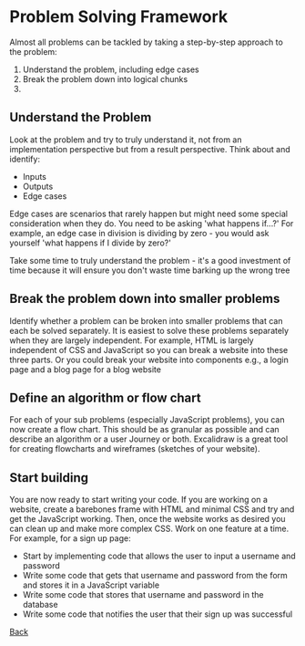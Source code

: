 # Problem Solving Framework

Almost all problems can be tackled by taking a step-by-step approach to the problem:
1. Understand the problem, including edge cases
2. Break the problem down into logical chunks
3. 

## Understand the Problem
Look at the problem and try to truly understand it, not from an implementation perspective but from a result perspective. Think about and identify:
- Inputs
- Outputs
- Edge cases

Edge cases are scenarios that rarely happen but might need some special consideration when they do. You need to be asking 'what happens if...?' For example, an edge case in division is dividing by zero - you would ask yourself 'what happens if I divide by zero?'

Take some time to truly understand the problem - it's a good investment of time because it will ensure you don't waste time barking up the wrong tree

## Break the problem down into smaller problems
Identify whether a problem can be broken into smaller problems that can each be solved separately. It is easiest to solve these problems separately when they are largely independent. For example, HTML is largely independent of CSS and JavaScript so you can break a website into these three parts. Or you could break your website into components e.g., a login page and a blog page for a blog website

## Define an algorithm or flow chart
For each of your sub problems (especially JavaScript problems), you can now create a flow chart. This should be as granular as possible and can describe an algorithm or a user Journey or both. Excalidraw is a great tool for creating flowcharts and wireframes (sketches of your website). 

## Start building
You are now ready to start writing your code. If you are working on a website, create a barebones frame with HTML and minimal CSS and try and get the JavaScript working. Then, once the website works as desired you can clean up and make more complex CSS. Work on one feature at a time. For example, for a sign up page:
- Start by implementing code that allows the user to input a username and password
- Write some code that gets that username and password from the form and stores it in a JavaScript variable
- Write some code that stores that username and password in the database
- Write some code that notifies the user that their sign up was successful

[Back](links.md)